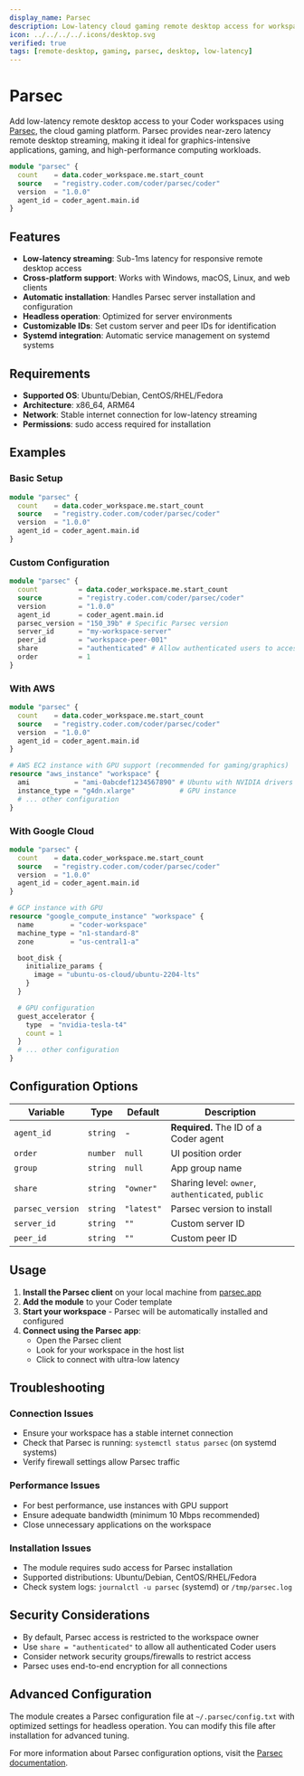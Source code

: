 ```yaml
---
display_name: Parsec
description: Low-latency cloud gaming remote desktop access for workspaces
icon: ../../../../.icons/desktop.svg
verified: true
tags: [remote-desktop, gaming, parsec, desktop, low-latency]
---
```


# Parsec

Add low-latency remote desktop access to your Coder workspaces using [Parsec](https://parsec.app/), the cloud gaming platform. Parsec provides near-zero latency remote desktop streaming, making it ideal for graphics-intensive applications, gaming, and high-performance computing workloads.

```tf
module "parsec" {
  count    = data.coder_workspace.me.start_count
  source   = "registry.coder.com/coder/parsec/coder"
  version  = "1.0.0"
  agent_id = coder_agent.main.id
}
```

## Features

- **Low-latency streaming**: Sub-1ms latency for responsive remote desktop access
- **Cross-platform support**: Works with Windows, macOS, Linux, and web clients
- **Automatic installation**: Handles Parsec server installation and configuration
- **Headless operation**: Optimized for server environments
- **Customizable IDs**: Set custom server and peer IDs for identification
- **Systemd integration**: Automatic service management on systemd systems

## Requirements

- **Supported OS**: Ubuntu/Debian, CentOS/RHEL/Fedora
- **Architecture**: x86_64, ARM64
- **Network**: Stable internet connection for low-latency streaming
- **Permissions**: sudo access required for installation

## Examples

### Basic Setup

```tf
module "parsec" {
  count    = data.coder_workspace.me.start_count
  source   = "registry.coder.com/coder/parsec/coder"
  version  = "1.0.0"
  agent_id = coder_agent.main.id
}
```

### Custom Configuration

```tf
module "parsec" {
  count          = data.coder_workspace.me.start_count
  source         = "registry.coder.com/coder/parsec/coder"
  version        = "1.0.0"
  agent_id       = coder_agent.main.id
  parsec_version = "150_39b" # Specific Parsec version
  server_id      = "my-workspace-server"
  peer_id        = "workspace-peer-001"
  share          = "authenticated" # Allow authenticated users to access
  order          = 1
}
```

### With AWS

```tf
module "parsec" {
  count    = data.coder_workspace.me.start_count
  source   = "registry.coder.com/coder/parsec/coder"
  version  = "1.0.0"
  agent_id = coder_agent.main.id
}

# AWS EC2 instance with GPU support (recommended for gaming/graphics)
resource "aws_instance" "workspace" {
  ami           = "ami-0abcdef1234567890" # Ubuntu with NVIDIA drivers
  instance_type = "g4dn.xlarge"           # GPU instance
  # ... other configuration
}
```

### With Google Cloud

```tf
module "parsec" {
  count    = data.coder_workspace.me.start_count
  source   = "registry.coder.com/coder/parsec/coder"
  version  = "1.0.0"
  agent_id = coder_agent.main.id
}

# GCP instance with GPU
resource "google_compute_instance" "workspace" {
  name         = "coder-workspace"
  machine_type = "n1-standard-8"
  zone         = "us-central1-a"

  boot_disk {
    initialize_params {
      image = "ubuntu-os-cloud/ubuntu-2204-lts"
    }
  }

  # GPU configuration
  guest_accelerator {
    type  = "nvidia-tesla-t4"
    count = 1
  }
  # ... other configuration
}
```

## Configuration Options

| Variable         | Type     | Default    | Description                                       |
| ---------------- | -------- | ---------- | ------------------------------------------------- |
| `agent_id`       | `string` | -          | **Required.** The ID of a Coder agent             |
| `order`          | `number` | `null`     | UI position order                                 |
| `group`          | `string` | `null`     | App group name                                    |
| `share`          | `string` | `"owner"`  | Sharing level: `owner`, `authenticated`, `public` |
| `parsec_version` | `string` | `"latest"` | Parsec version to install                         |
| `server_id`      | `string` | `""`       | Custom server ID                                  |
| `peer_id`        | `string` | `""`       | Custom peer ID                                    |

## Usage

1. **Install the Parsec client** on your local machine from [parsec.app](https://parsec.app/)
2. **Add the module** to your Coder template
3. **Start your workspace** - Parsec will be automatically installed and configured
4. **Connect using the Parsec app**:
   - Open the Parsec client
   - Look for your workspace in the host list
   - Click to connect with ultra-low latency

## Troubleshooting

### Connection Issues

- Ensure your workspace has a stable internet connection
- Check that Parsec is running: `systemctl status parsec` (on systemd systems)
- Verify firewall settings allow Parsec traffic

### Performance Issues

- For best performance, use instances with GPU support
- Ensure adequate bandwidth (minimum 10 Mbps recommended)
- Close unnecessary applications on the workspace

### Installation Issues

- The module requires sudo access for Parsec installation
- Supported distributions: Ubuntu/Debian, CentOS/RHEL/Fedora
- Check system logs: `journalctl -u parsec` (systemd) or `/tmp/parsec.log`

## Security Considerations

- By default, Parsec access is restricted to the workspace owner
- Use `share = "authenticated"` to allow all authenticated Coder users
- Consider network security groups/firewalls to restrict access
- Parsec uses end-to-end encryption for all connections

## Advanced Configuration

The module creates a Parsec configuration file at `~/.parsec/config.txt` with optimized settings for headless operation. You can modify this file after installation for advanced tuning.

For more information about Parsec configuration options, visit the [Parsec documentation](https://support.parsec.app/hc/en-us).
